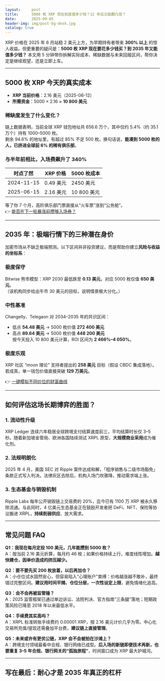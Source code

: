 ```yaml
---
layout:     post
title:      5000 枚 XRP 现在到底值多少钱？12 年后又能翻几倍？
date:       2025-09-05
header-img: img/post-bg-desk.jpg
catalog: true
---
```


XRP 价格在 2025 年 6 月站稳 2 美元上方，为早期持有者带来 **300% 以上** 的惊人收益。但更重要的疑问是：**5000 枚 XRP 现在要花多少钱买？到 2035 年又能值多少钱？** 本文用 5 分钟带你拆解实际成本、稀缺数据与未来回报区间，帮你决定是继续观望，还是立即上车。

---

## 5000 枚 XRP 今天的真实成本

- **XRP 当前价格**：2.16 美元（2025-06-12）  
- **所需资金**：5000 × 2.16 ≈ **10 800 美元**

### 稀缺度发生了什么变化？
链上数据表明，当前全球 XRP 钱包地址共 656.6 万个，其中仅约 5.4%（约 35.1 万个）持有 1000–5000 枚。  
剩余 94.6% 的地址里，有超过 85% 不足 500 枚。换句话说，**能凑到 5000 枚的人，已挤进全球前 6% 的稀有俱乐部**。

### 与半年前相比，入场费飙升了 340%

| 时点了然 | XRP 价格 | 5000 枚成本 |
|---|---|---|
| 2024-11-15 | 0.49 美元 | 2450 美元 |
| 2025-06-15 | 2.16 美元 | 10 800 美元 |

等了你 7 个月，高阶俱乐部门票直接从“火车票”涨到“公务舱”。  
👉 [能否在下一轮暴涨前攒够入场券？](https://okxdog.com/)

---

## 2035 年：极端行情下的三种潜在身价

加密市场从不缺乏极端预测。以下区间并非投资建议，而是帮助你建立**风险与收益的坐标系**：

### 极度保守
Bitwise 熊市模型：XRP 2030 最低跌至 **0.13 美元**，对应 5000 枚仅值 **650 美元**。  
（该机构同步给出牛市 30 美元的目标，说明情景极大分化。）

### 中性基准
Changelly、Telegaon 对 2034–2035 年的共识区间：  
- 低点 **54.48 美元** → 5000 枚价值 **272 400 美元**  
- 高点 **89.64 美元** → 5000 枚价值 **448 200 美元**  
按今天投入 10 800 美元计算，ROI 区间为 **2 466%–4 050%**。

### 极度乐观
XRP 社区 “moon 理论” 支持者提出的 **258 美元** 目标（假设 CBDC 集成落地）。  
若成真，单一钱包价值直接突破 **129 万美元**。

👉 [一键模拟不同价位的财富曲线](https://okxdog.com/)

---

## 如何评估这场长期博弈的胜面？

### 1. **流动性升级**
XRP Ledger 连续六年稳居全球跨境支付结算速度前三，平均结算时长仅 3–5 秒。随着新加坡金管局、欧洲各国陆续测试 XRPL 原型，**大规模商业采用**成为催化剂。

### 2. **法规明朗化**
2025 年 4 月，美国 SEC 对 Ripple 案件达成和解，「程序销售与二级市场豁免」条款正式写入判决。法律灰区去除后，机构入场门坎骤降，推动需求端上涨。

### 3. **生态基金与销毁机制**
Ripple Labs 每年公开销毁链上交易费的 20%，迄今已有 1100 万 XRP 被永久移除流通。与此同时，4 亿美元生态基金正在鼓励开发者把 DeFi、NFT、保险等协议搬进 XRPL，**持续削弱供应**、放大需求。

---

## 常见问题 FAQ

**Q1：我现在每月定投 100 美元，几年能攒到 5000 枚？**  
A：按当前 2.16 美元折算，每月约 46 枚；如果价格持续上行，难度线性增加。**越快建仓，因单价造成的挤压越少。**

**Q2：要不要先买 200 枚放着，以后再加仓？**  
A：小仓位试水固然安心，但容易陷入“心理账户”束缚：价格越涨越不敢补，最终错过完整区间。**建议用时间平摊、仓位分层，一次性设定上限**，避免情绪化追高。

**Q3：会不会再被监管锤？**  
A：2025 监管框架已通过单边诉讼、法院判决、官方指南“三条腿”落地；短期政策风险已降至 2018 年以来最低水平。

**Q4：手续费其实高吗？**  
A：XRPL 标准转账手续费约 0.00001 XRP，按 2.16 美元计价几乎为零。中心化交易所充值/提现还需叠加平台费，**建议链上直接管理**。

**Q5：未来或许有更优公链，XRP 会不会被拍在沙滩上？**  
A：跨境支付领域最看中合规、银行网络已成型。**后入场的新链即便技术再新，也要重复 3–5 年合规、银行网关的“孤独旅程”**，时间窗口成为 XRP 最大护城河。

---

## 写在最后：耐心才是 2035 年真正的杠杆